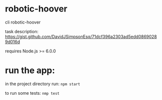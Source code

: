 # robotic-hoover
cli robotic-hoover

task description: https://gist.github.com/DavidJSimpsonEsq/71dcf396a2303ad5edd08690289d016d

requires Node.js >= 6.0.0

# run the app:
in the project directory run:
`npm start`

to run some tests:
`nmp test`
